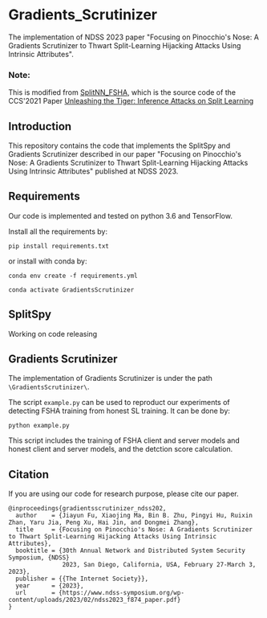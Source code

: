 # Gradients_Scrutinizer
The implementation of NDSS 2023 paper "Focusing on Pinocchio's Nose: A Gradients Scrutinizer to Thwart Split-Learning Hijacking Attacks Using Intrinsic Attributes".

### Note:
This is modified from [SplitNN_FSHA](https://github.com/pasquini-dario/SplitNN_FSHA), which is the source code of the CCS'2021 Paper [Unleashing the Tiger: Inference Attacks on Split Learning](https://arxiv.org/abs/2012.02670)

## Introduction
This repository contains the code that implements the SplitSpy and Gradients Scrutinizer described in our paper "Focusing on Pinocchio's Nose: A Gradients Scrutinizer to Thwart Split-Learning Hijacking Attacks Using Intrinsic Attributes" published at NDSS 2023. 

## Requirements
Our code is implemented and tested on python 3.6 and TensorFlow.

Install all the requirements by:

`pip install requirements.txt`

or install with conda by:

`conda env create -f requirements.yml`

`conda activate GradientsScrutinizer`

## SplitSpy
Working on code releasing

## Gradients Scrutinizer
The implementation of Gradients Scrutinizer is under the path `\GradientsScrutinizer\`.

The script `example.py` can be used to reproduct our experiments of detecting FSHA training from honest SL training. It can be done by:

`python example.py`

This script includes the training of FSHA client and server models and honest client and server models, and the detction score calculation.

## Citation

If you are using our code for research purpose, please cite our paper.

```
@inproceedings{gradientsscrutinizer_ndss202,
  author    = {Jiayun Fu, Xiaojing Ma, Bin B. Zhu, Pingyi Hu, Ruixin Zhan, Yaru Jia, Peng Xu, Hai Jin, and Dongmei Zhang},
  title     = {Focusing on Pinocchio's Nose: A Gradients Scrutinizer to Thwart Split-Learning Hijacking Attacks Using Intrinsic Attributes},
  booktitle = {30th Annual Network and Distributed System Security Symposium, {NDSS}
               2023, San Diego, California, USA, February 27-March 3, 2023},
  publisher = {{The Internet Society}},
  year      = {2023},
  url       = {https://www.ndss-symposium.org/wp-content/uploads/2023/02/ndss2023_f874_paper.pdf}
}
```

